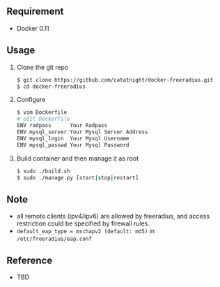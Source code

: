 ## Requirement
+ Docker 0.11

## Usage
1. Clone the git repo
	
	```bash
	$ git clone https://github.com/catatnight/docker-freeradius.git
	$ cd docker-freeradius
	```
2. Configure

	```bash
	$ vim Dockerfile 
	# edit Dockerfile
	ENV radpass      Your Radpass
	ENV mysql_server Your Mysql Server Address
	ENV mysql_login  Your Mysql Username
	ENV mysql_passwd Your Mysql Password
	```
3. Build container and then manage it as root
	
	```bash
	$ sudo ./build.sh
	$ sudo ./manage.py [start|stop|restart]
	```

## Note
+ all remote clients (ipv4/ipv6) are allowed by freeradius, and access restriction could be specified by firewall rules.
+ ```default_eap_type = mschapv2 (default: md5)``` in ```/etc/freeradius/eap.conf```

## Reference
+ TBD



